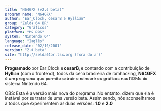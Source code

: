 ```yaml
---
title: "N64GFX (v2.0 beta)"
program_name: "N64GFX"
author: "Ear_Clock, cesarB e Hyllian"
group: "Zelda 64 BR"
category: "Gráficos"
platform: "MS-DOS"
system: "Nintendo 64"
language: "Inglês"
release_date: "02/10/2001"
version: "2.0 beta"
site: "http://zelda64br.tsx.org (fora do ar)"
---
```

<b>Programado</b> por Ear_Clock</b> e <b>cesarB</b>, e contando com a contribuição de <b>Hyllian</b> (com o frontend), todos da cena brasileira de romhacking, <b>N64GFX</b> é um programa que permite extrair e reinserir os gráficos nas ROMs do sistema Nintendo 64.

OBS: Esta é a versão mais nova do programa. No entanto, dizem que ela é instável por se tratar de uma versão beta. Assim sendo, nós aconselhamos a todos que experimentem as duas versões: <b>1.0</b> e <b>2.0</b>.
